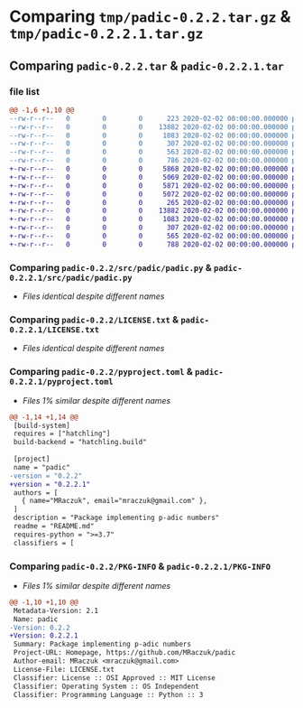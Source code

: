 # Comparing `tmp/padic-0.2.2.tar.gz` & `tmp/padic-0.2.2.1.tar.gz`

## Comparing `padic-0.2.2.tar` & `padic-0.2.2.1.tar`

### file list

```diff
@@ -1,6 +1,10 @@
--rw-r--r--   0        0        0      223 2020-02-02 00:00:00.000000 padic-0.2.2/src/padic/__init__.py
--rw-r--r--   0        0        0    13882 2020-02-02 00:00:00.000000 padic-0.2.2/src/padic/padic.py
--rw-r--r--   0        0        0     1083 2020-02-02 00:00:00.000000 padic-0.2.2/LICENSE.txt
--rw-r--r--   0        0        0      307 2020-02-02 00:00:00.000000 padic-0.2.2/README.md
--rw-r--r--   0        0        0      563 2020-02-02 00:00:00.000000 padic-0.2.2/pyproject.toml
--rw-r--r--   0        0        0      786 2020-02-02 00:00:00.000000 padic-0.2.2/PKG-INFO
+-rw-r--r--   0        0        0     5868 2020-02-02 00:00:00.000000 padic-0.2.2.1/2.2.1/padic-0.2.1-py3-none-any.whl
+-rw-r--r--   0        0        0     5069 2020-02-02 00:00:00.000000 padic-0.2.2.1/2.2.1/padic-0.2.1.tar.gz
+-rw-r--r--   0        0        0     5871 2020-02-02 00:00:00.000000 padic-0.2.2.1/2.2.2/padic-0.2.2-py3-none-any.whl
+-rw-r--r--   0        0        0     5072 2020-02-02 00:00:00.000000 padic-0.2.2.1/2.2.2/padic-0.2.2.tar.gz
+-rw-r--r--   0        0        0      265 2020-02-02 00:00:00.000000 padic-0.2.2.1/src/padic/__init__.py
+-rw-r--r--   0        0        0    13882 2020-02-02 00:00:00.000000 padic-0.2.2.1/src/padic/padic.py
+-rw-r--r--   0        0        0     1083 2020-02-02 00:00:00.000000 padic-0.2.2.1/LICENSE.txt
+-rw-r--r--   0        0        0      307 2020-02-02 00:00:00.000000 padic-0.2.2.1/README.md
+-rw-r--r--   0        0        0      565 2020-02-02 00:00:00.000000 padic-0.2.2.1/pyproject.toml
+-rw-r--r--   0        0        0      788 2020-02-02 00:00:00.000000 padic-0.2.2.1/PKG-INFO
```

### Comparing `padic-0.2.2/src/padic/padic.py` & `padic-0.2.2.1/src/padic/padic.py`

 * *Files identical despite different names*

### Comparing `padic-0.2.2/LICENSE.txt` & `padic-0.2.2.1/LICENSE.txt`

 * *Files identical despite different names*

### Comparing `padic-0.2.2/pyproject.toml` & `padic-0.2.2.1/pyproject.toml`

 * *Files 1% similar despite different names*

```diff
@@ -1,14 +1,14 @@
 [build-system]
 requires = ["hatchling"]
 build-backend = "hatchling.build"
 
 [project]
 name = "padic"
-version = "0.2.2"
+version = "0.2.2.1"
 authors = [
   { name="MRaczuk", email="mraczuk@gmail.com" },
 ]
 description = "Package implementing p-adic numbers"
 readme = "README.md"
 requires-python = ">=3.7"
 classifiers = [
```

### Comparing `padic-0.2.2/PKG-INFO` & `padic-0.2.2.1/PKG-INFO`

 * *Files 1% similar despite different names*

```diff
@@ -1,10 +1,10 @@
 Metadata-Version: 2.1
 Name: padic
-Version: 0.2.2
+Version: 0.2.2.1
 Summary: Package implementing p-adic numbers
 Project-URL: Homepage, https://github.com/MRaczuk/padic
 Author-email: MRaczuk <mraczuk@gmail.com>
 License-File: LICENSE.txt
 Classifier: License :: OSI Approved :: MIT License
 Classifier: Operating System :: OS Independent
 Classifier: Programming Language :: Python :: 3
```


